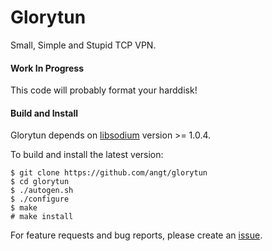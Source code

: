# Glorytun

Small, Simple and Stupid TCP VPN.

#### Work In Progress

This code will probably format your harddisk!

#### Build and Install

Glorytun depends on [libsodium](https://github.com/jedisct1/libsodium) version >= 1.0.4.

To build and install the latest version:

    $ git clone https://github.com/angt/glorytun
    $ cd glorytun
    $ ./autogen.sh
    $ ./configure
    $ make
    # make install

For feature requests and bug reports, please create an [issue](https://github.com/angt/glorytun/issues).
